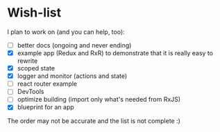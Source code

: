 # Wish-list

I plan to work on (and you can help, too):

- [ ] better docs (ongoing and never ending)
- [x] example app (Redux and RxR) to demonstrate that it is really easy to rewrite
- [x] scoped state
- [x] logger and monitor (actions and state)
- [ ] react router example
- [ ] DevTools
- [ ] optimize building (import only what's needed from RxJS)
- [x] blueprint for an app

The order may not be accurate and the list is not complete :)
